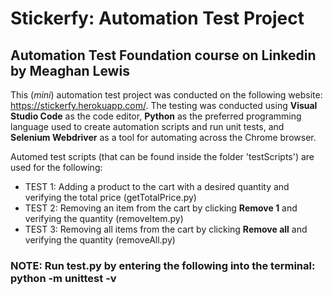 # Stickerfy: Automation Test Project
## Automation Test Foundation course on Linkedin by Meaghan Lewis

This (*mini*) automation test project was conducted on the following website: https://stickerfy.herokuapp.com/. The testing was conducted using **Visual Studio Code** as the code editor, **Python** as the preferred programming language used to create automation scripts and run unit tests, and **Selenium Webdriver** as a tool for automating across the Chrome browser.

Automed test scripts (that can be found inside the folder 'testScripts') are used for the following:

* TEST 1: Adding a product to the cart with a desired quantity and verifying the total price (getTotalPrice.py)
* TEST 2: Removing an item from the cart by clicking **Remove 1** and verifying the quantity (removeItem.py)
* TEST 3: Removing all items from the cart by clicking **Remove all** and verifying the quantity (removeAll.py)

### **NOTE**: Run test.py by entering the following into the terminal: python -m unittest -v



